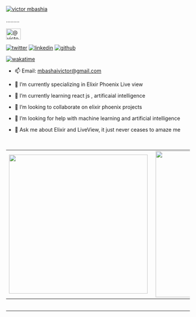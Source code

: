 <div id="header" align="center">
</div>
  <p align="left"> <a href="https://twitter.com/vmbashia" target="blank"><img src="https://img.shields.io/twitter/follow/vmbashia?logo=twitter&style=for-the-badge" alt="victor mbashia" /></a> </p>
.........
  
<!-- BLOG-POST-LIST:START -->
<!-- BLOG-POST-LIST:END -->
<p>
<a href= "https://medium.com/@mbashiavictor" target="blank"><img align="center" src="https://raw.githubusercontent.com/rahuldkjain/github-profile-readme-generator/master/src/images/icons/Social/medium.svg" alt="@victor Mbashia" height="30" width="40" /></a>

 <a href="https://twitter.com/vmbashia"><img src="https://img.icons8.com/color/50/111111/twitter-squared.png" alt="twitter"/></a>
  <a href="www.linkedin.com/in/victor-mbashia/"><img src="https://img.icons8.com/color/50/111111/linkedin.png" alt="linkedin"/></a>
  <a href="https://github.com/Mbashia"><img src="https://img.icons8.com/color/50/111111/github.png" alt="github"/></a>
  </p>


[![wakatime](https://wakatime.com/badge/user/acbfb231-83ec-4f43-8c44-f401ea2f4690.svg)](https://wakatime.com/badge/user/@acbfb231-83ec-4f43-8c44-f401ea2f4690.svg)
</br>
  
- 📫 Email: mbashaivictor@gmail.com<br/>

- 🔭 I’m currently specializing in Elixir Phoenix  Live view<br/>

- 🌱 I’m currently learning react js , artificaial intelligence<br/>

- 👯 I’m looking to collaborate on elixir phoenix projects<br/>

- 🤔 I’m looking for help with machine learning and artificial intelligence<br/>

- 💬 Ask me about Elixir and LiveView, it just never ceases to amaze me<br>


<br/>






<!--
<p align="left"> <a href="https://github.com/ryo-ma/github-profile-trophy"><img src="https://github-profile-trophy.vercel.app/?username=mbashia&theme=onedark" alt="mbashia" /></a> </p>-->



<!-- [![Mbashia's GitHub stats](https://github-readme-stats.vercel.app/api?username=mbashia)](https://github.com/mbashia/github-readme-stats) -->
 






  <table>

  <tr>
      <td><img width="380px" align="left" src="https://github-readme-stats.vercel.app/api?username=mbashia&show_icons=true&count_private=true&include_all_commits=true&theme=tokyonight"/></td>
    <td><img width="400px" align="right" src="https://github-readme-streak-stats.herokuapp.com/?user=mbashia&show_icons=true&locale=en&layout=compact&theme=tokyonight"/></td>
  
  </tr>   
</table>

<table>


</table>
<!-- ![Mbashia's GitHub Stats](https://github-readme-stats.vercel.app/api?username=mbashia&count_private=true&show_icons=true&include_all_commits=true&theme=buefy&hide_border=true)! -->

<!-- [Top Langs](https://github-readme-stats.vercel.app/api/top-langs/?username=mbashia&hide=TeX&layout=compact&theme=buefy&hide_border=true) -->


<!-- 
![Mbashia's GitHub Stats](https://github-readme-stats.vercel.app/api?username=mbashia&count_private=true&show_icons=true&include_all_commits=true&theme=tokyonight&hide_border=true&title_color=ffcc00&icon_color=79ff97&text_color=c9d1d9&bg_color=0d1117&custom_title=My%20GitHub%20Stats) -->














  ---







